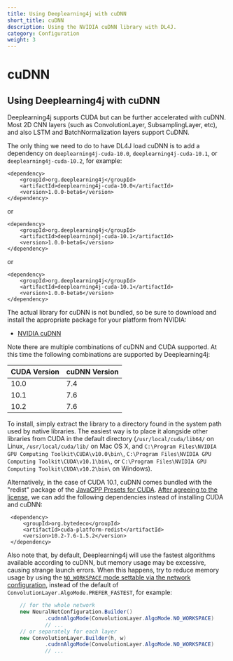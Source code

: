 ```yaml
---
title: Using Deeplearning4j with cuDNN
short_title: cuDNN
description: Using the NVIDIA cuDNN library with DL4J.
category: Configuration
weight: 3
---
```


# cuDNN

## Using Deeplearning4j with cuDNN

Deeplearning4j supports CUDA but can be further accelerated with cuDNN. Most 2D CNN layers \(such as ConvolutionLayer, SubsamplingLayer, etc\), and also LSTM and BatchNormalization layers support CuDNN.

The only thing we need to do to have DL4J load cuDNN is to add a dependency on `deeplearning4j-cuda-10.0`, `deeplearning4j-cuda-10.1`, or `deeplearning4j-cuda-10.2`, for example:

```markup
<dependency>
    <groupId>org.deeplearning4j</groupId>
    <artifactId>deeplearning4j-cuda-10.0</artifactId>
    <version>1.0.0-beta6</version>
</dependency>
```

or

```markup
<dependency>
    <groupId>org.deeplearning4j</groupId>
    <artifactId>deeplearning4j-cuda-10.1</artifactId>
    <version>1.0.0-beta6</version>
</dependency>
```

or

```markup
<dependency>
    <groupId>org.deeplearning4j</groupId>
    <artifactId>deeplearning4j-cuda-10.1</artifactId>
    <version>1.0.0-beta6</version>
</dependency>
```

The actual library for cuDNN is not bundled, so be sure to download and install the appropriate package for your platform from NVIDIA:

* [NVIDIA cuDNN](https://developer.nvidia.com/cudnn)

Note there are multiple combinations of cuDNN and CUDA supported. At this time the following combinations are supported by Deeplearning4j:

| CUDA Version | cuDNN Version |
| :--- | :--- |
| 10.0 | 7.4 |
| 10.1 | 7.6 |
| 10.2 | 7.6 |

To install, simply extract the library to a directory found in the system path used by native libraries. The easiest way is to place it alongside other libraries from CUDA in the default directory \(`/usr/local/cuda/lib64/` on Linux, `/usr/local/cuda/lib/` on Mac OS X, and `C:\Program Files\NVIDIA GPU Computing Toolkit\CUDA\v10.0\bin\`, `C:\Program Files\NVIDIA GPU Computing Toolkit\CUDA\v10.1\bin\`, or `C:\Program Files\NVIDIA GPU Computing Toolkit\CUDA\v10.2\bin\` on Windows\).

Alternatively, in the case of CUDA 10.1, cuDNN comes bundled with the "redist" package of the [JavaCPP Presets for CUDA](https://github.com/bytedeco/javacpp-presets/tree/master/cuda). [After agreeing to the license](https://github.com/bytedeco/javacpp-presets/tree/master/cuda#license-agreements), we can add the following dependencies instead of installing CUDA and cuDNN:

```markup
 <dependency>
     <groupId>org.bytedeco</groupId>
     <artifactId>cuda-platform-redist</artifactId>
     <version>10.2-7.6-1.5.2</version>
 </dependency>
```

Also note that, by default, Deeplearning4j will use the fastest algorithms available according to cuDNN, but memory usage may be excessive, causing strange launch errors. When this happens, try to reduce memory usage by using the [`NO_WORKSPACE` mode settable via the network configuration](/api/%7B%7Bpage.version%7D%7D/org/deeplearning4j/nn/conf/layers/ConvolutionLayer.Builder.html#cudnnAlgoMode-org.deeplearning4j.nn.conf.layers.ConvolutionLayer.AlgoMode-), instead of the default of `ConvolutionLayer.AlgoMode.PREFER_FASTEST`, for example:

```java
    // for the whole network
    new NeuralNetConfiguration.Builder()
            .cudnnAlgoMode(ConvolutionLayer.AlgoMode.NO_WORKSPACE)
            // ...
    // or separately for each layer
    new ConvolutionLayer.Builder(h, w)
            .cudnnAlgoMode(ConvolutionLayer.AlgoMode.NO_WORKSPACE)
            // ...
```

